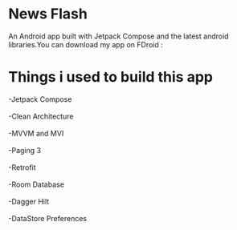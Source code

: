 # News Flash
An Android app built with Jetpack Compose and the latest android libraries.You can download my app on FDroid : 

# Things i used to build this app

-Jetpack Compose<br></br>
-Clean Architecture<br></br>
-MVVM and MVI<br></br>
-Paging 3<br></br>
-Retrofit<br></br>
-Room Database<br></br>
-Dagger Hilt<br></br>
-DataStore Preferences<br></br>

